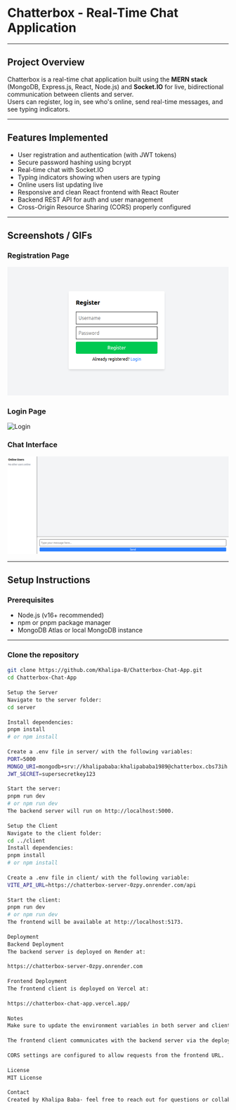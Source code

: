 # Chatterbox - Real-Time Chat Application

---

## Project Overview

Chatterbox is a real-time chat application built using the **MERN stack** (MongoDB, Express.js, React, Node.js) and **Socket.IO** for live, bidirectional communication between clients and server.  
Users can register, log in, see who's online, send real-time messages, and see typing indicators.

---

## Features Implemented

- User registration and authentication (with JWT tokens)
- Secure password hashing using bcrypt
- Real-time chat with Socket.IO
- Typing indicators showing when users are typing
- Online users list updating live
- Responsive and clean React frontend with React Router
- Backend REST API for auth and user management
- Cross-Origin Resource Sharing (CORS) properly configured

---

## Screenshots / GIFs

### Registration Page

![Registration](./client/src/screenshots/Register.png)

### Login Page

![Login](./client/src/screenshots/Login.pngs)

### Chat Interface

![Chat](./client/src/screenshots/Chat.png)

---

## Setup Instructions

### Prerequisites

- Node.js (v16+ recommended)
- npm or pnpm package manager
- MongoDB Atlas or local MongoDB instance

---

### Clone the repository

```bash
git clone https://github.com/Khalipa-B/Chatterbox-Chat-App.git
cd Chatterbox-Chat-App

Setup the Server
Navigate to the server folder:
cd server

Install dependencies:
pnpm install
# or npm install

Create a .env file in server/ with the following variables:
PORT=5000
MONGO_URI=mongodb+srv://khalipababa:khalipababa1989@chatterbox.cbs73ih.mongodb.net/chatterbox?retryWrites=true&w=majority&appName=Chatterbox
JWT_SECRET=supersecretkey123

Start the server:
pnpm run dev
# or npm run dev
The backend server will run on http://localhost:5000.

Setup the Client
Navigate to the client folder:
cd ../client
Install dependencies:
pnpm install
# or npm install

Create a .env file in client/ with the following variable:
VITE_API_URL=https://chatterbox-server-0zpy.onrender.com/api

Start the client:
pnpm run dev
# or npm run dev
The frontend will be available at http://localhost:5173.

Deployment
Backend Deployment
The backend server is deployed on Render at:

https://chatterbox-server-0zpy.onrender.com

Frontend Deployment
The frontend client is deployed on Vercel at:

https://chatterbox-chat-app.vercel.app/

Notes
Make sure to update the environment variables in both server and client when deploying.

The frontend client communicates with the backend server via the deployed backend URL specified in VITE_API_URL.

CORS settings are configured to allow requests from the frontend URL.

License
MIT License

Contact
Created by Khalipa Baba- feel free to reach out for questions or collaborations.



